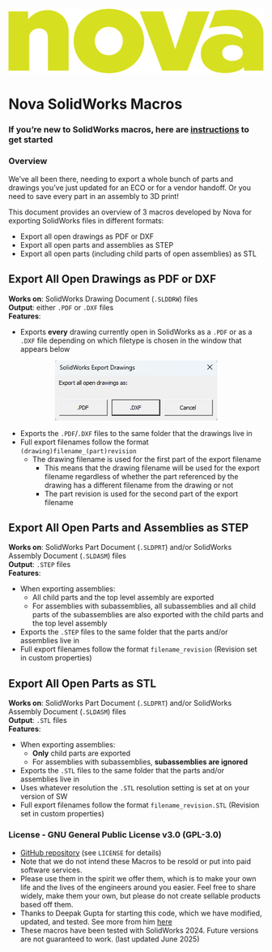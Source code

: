 ![](assets/Nova.png)
# Nova SolidWorks Macros


### If you’re new to SolidWorks macros, here are [instructions](https://help.solidworks.com/2024/english/SolidWorks/sldworks/c_recording_playing_macros.htm?verRedirect=1) to get started

### Overview
We’ve all been there, needing to export a whole bunch of parts and drawings you’ve just updated for an ECO or for a vendor handoff. Or you need to save every part in an assembly to 3D print! 

This document provides an overview of 3 macros developed by Nova for exporting SolidWorks files in different formats:
- Export all open drawings as PDF or DXF
- Export all open parts and assemblies as STEP
- Export all open parts (including child parts of open assemblies) as STL


## Export All Open Drawings as PDF or DXF
**Works on**: SolidWorks Drawing Document (`.SLDDRW`) files\
**Output**: either `.PDF` or `.DXF` files\
**Features**:
- Exports **every** drawing currently open in SolidWorks as a `.PDF` or as a `.DXF` file depending on which filetype is chosen in the window that appears below

<p align="center">
  <img src="assets/Export_Drawings.png"/>
</p>

- Exports the `.PDF`/`.DXF` files to the same folder that the drawings live in
- Full export filenames follow the format `(drawing)filename_(part)revision`
  - The drawing filename is used for the first part of the export filename
    - This means that the drawing filename will be used for the export filename regardless of whether the part referenced by the drawing has a different filename from the drawing or not
    - The part revision is used for the second part of the export filename


## Export All Open Parts and Assemblies as STEP
**Works on**: SolidWorks Part Document (`.SLDPRT`) and/or SolidWorks Assembly Document (`.SLDASM`) files\
**Output**: `.STEP` files\
**Features**:
- When exporting assemblies:
  - All child parts and the top level assembly are exported
  - For assemblies with subassemblies, all subassemblies and all child parts of the subassemblies are also exported with the child parts and the top level assembly
- Exports the `.STEP` files to the same folder that the parts and/or assemblies live in
- Full export filenames follow the format `filename_revision` (Revision set in custom properties)


## Export All Open Parts as STL
**Works on**: SolidWorks Part Document (`.SLDPRT`) and/or SolidWorks Assembly Document (`.SLDASM`) files\
**Output**: `.STL` files\
**Features**:
- When exporting assemblies:
  - **Only** child parts are exported
  - For assemblies with subassemblies, **subassemblies are ignored**
- Exports the `.STL` files to the same folder that the parts and/or assemblies live in
- Uses whatever resolution the `.STL` resolution setting is set at on your version of SW
- Full export filenames follow the format `filename_revision.STL` (Revision set in custom properties)

### License - GNU General Public License v3.0 (GPL-3.0)
- [GitHub repository](https://github.com/wearenova-design/Nova-Solidworks-Macros) (see `LICENSE` for details)
- Note that we do not intend these Macros to be resold or put into paid software services. 
- Please use them in the spirit we offer them, which is to make your own life and the lives of the engineers around you easier. Feel free to share widely, make them your own, but please do not create sellable products based off them.
- Thanks to Deepak Gupta for starting this code, which we have modified, updated, and tested. See more from him [here](https://gupta9665.wordpress.com/) 
- These macros have been tested with SolidWorks 2024. Future versions are not guaranteed to work. (last updated June 2025)